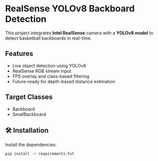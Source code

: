 # RealSense YOLOv8 Backboard Detection

This project integrates **Intel RealSense** camera with a **YOLOv8 model** to detect basketball backboards in real-time.

##  Features
- Live object detection using YOLOv8
- RealSense RGB stream input
- FPS overlay and class-based filtering
- Future-ready for depth-based distance estimation

##  Target Classes
- Backboard
- SmallBackboard

## 🛠 Installation

Install the dependencies:
```bash
pip install -r requirements.txt
